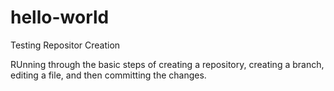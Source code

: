 # hello-world
Testing Repositor Creation

RUnning through the basic steps of creating a repository, creating a branch, editing a file, and then committing the changes.
